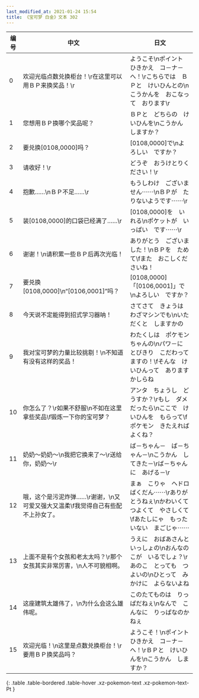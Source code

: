 ```yaml
---
last_modified_at: 2021-01-24 15:54
title: 《宝可梦 白金》文本 302
---
```

| 编号 | 中文 | 日文 |
| ---- | ---- | ---- |
| 0 | 欢迎光临点数兑换柜台！\r在这里可以用ＢＰ来换奖品！\r | ようこそ\nポイント　ひきかえ　コ－ナ－へ！\rこちらでは　ＢＰと　けいひんとの\nこうかんを　おこなって　おります\r |
| 1 | 您想用ＢＰ换哪个奖品呢？ | ＢＰと　どちらの　けいひんを\nこうかん　しますか？ |
| 2 | 要兑换[0108,0000]吗？ | [0108,0000]で\nよろしい　ですか？ |
| 3 | 请收好！\r | どうぞ　おうけとりください！\r |
| 4 | 抱歉……\nＢＰ不足……\r | もうしわけ　ございません⋯⋯\nＢＰが　たりないようです⋯⋯\r |
| 5 | 装[0108,0000]的口袋已经满了……\r | [0108,0000]を　いれる\nポケットが　いっぱい　です⋯⋯\r |
| 6 | 谢谢！\n请积累一些ＢＰ后再次光临！ | ありがとう　ございました！\nＢＰを　ためて\fまた　おこしくださいね！ |
| 7 | 要兑换[0108,0000]\n“[0106,0001]”吗？ | [0108,0000]「[0106,0001]」で\nよろしい　ですか？ |
| 8 | 今天说不定能得到招式学习器呐！ | さてさて　きょうは　わざマシンでも\nいただくと　しますかの |
| 9 | 我对宝可梦的力量比较挑剔！\n不知道有没有这样的奖品！ | わたくしは　ポケモンちゃんの\nパワ－に　とびきり　こだわってますの！\fそんな　けいひんって　ありますかしらね |
| 10 | 你怎么了？\r如果不舒服\n不如在这里拿些奖品\f锻炼一下你的宝可梦？ | アンタ　ちょうし　どうすか？\rもし　ダメだったら\nここで　けいひんを　もらって\fポケモン　きたえれば　よくね？ |
| 11 | 奶奶～奶奶～\n我把它换来了～\r送给你，奶奶～\r | ば－ちゃん－　ば－ちゃん－\nこうかん　してきた－\rば－ちゃんに　あげる－\r |
| 12 | 哦，这个是污泥炸弹……\r谢谢，\n又可爱又强大又温柔\f我觉得自己有些配不上孙女了。 | まぁ　こりゃ　ヘドロばくだん⋯⋯\rありがとうねぇ\nかわいくて　つよくて　やさしくて\fあたしにゃ　もったいない　まごじゃ⋯⋯ |
| 13 | 上面不是有个女孩和老太太吗？\r那个女孩其实非常厉害，\n人不可貌相啊。 | うえに　おばあさんと　いっしょの\nおんなのこが　いるでしょ？\rあのこ　とっても　つよいの\nひとって　みかけに　よらないよね |
| 14 | 这座建筑太雄伟了，\n为什么会这么雄伟呢。 | このたてものは　りっぱだねぇ\nなんで　こんなに　りっぱなのかねぇ |
| 15 | 欢迎光临！\n这里是点数兑换柜台！\r要用ＢＰ换奖品吗？ | ようこそ！\nポイント　ひきかえ　コ－ナ－へ！\rＢＰと　けいひんを\nこうかん　しますか？ |
{: .table .table-bordered .table-hover .xz-pokemon-text .xz-pokemon-text-Pt }